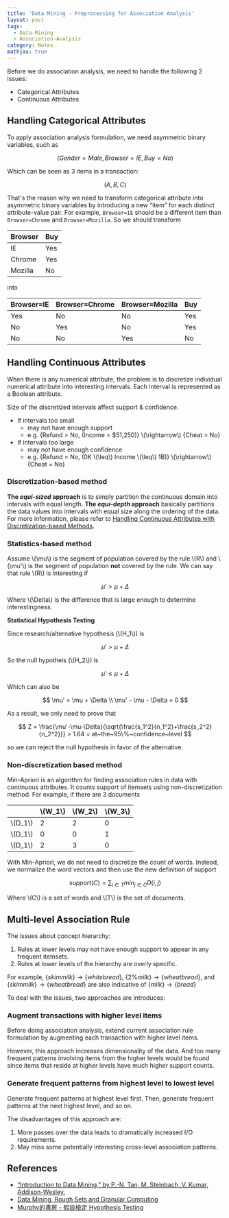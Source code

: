 ```yaml
---
title: 'Data Mining - Preprocessing for Association Analysis'
layout: post
tags:
  - Data-Mining
  - Association-Analysis
category: Notes
mathjax: true
---
```


Before we do association analysis, we need to handle the following 2 issues:

- Categorical Attributes
- Continuous Attributes

<!--more-->

## Handling Categorical Attributes

To apply association analysis formulation, we need asymmetric binary variables, such as

$$
(Gender=Male, Browser=IE, Buy=No)
$$

Which can be seen as 3 items in a transaction:

$$
(A, B, C)
$$

That's the reason why we need to transform categorical attribute into asymmetric binary variables by introducing a new “item” for each distinct attribute-value pair.   For example, `Browser=IE` should be a different item than `Browser=Chrome` and `Browser=Mozilla`. So we should transform

| Browser | Buy |
| - | - |
| IE | Yes |
| Chrome | Yes |
| Mozilla | No |

into

| Browser=IE | Browser=Chrome | Browser=Mozilla | Buy |
| - | - | - | - |
| Yes | No | No | Yes |
| No | Yes | No | Yes |
| No | No | Yes | No |


## Handling Continuous Attributes

When there is any numerical attribute, the problem is to discretize individual numerical attribute into interesting intervals.   Each interval is represented as a Boolean attribute.

Size of the discretized intervals affect support & confidence.

- If intervals too small
	- may not have enough support
	- e.g. {Refund = No, (Income = $51,250)} \\(\rightarrow\\) {Cheat = No}
- If intervals too large
	- may not have enough confidence
	- e.g. {Refund = No, (0K \\(\leq\\) Income \\(\leq\\) 1B)} \\(\rightarrow\\) {Cheat = No}


### Discretization-based method

**The _equi-sized_ approach** is to simply partition the continuous domain into intervals with equal length.   **The _equi-depth_ approach** basically partitions the data values into intervals with equal size along the ordering of the data.   For more information, please refer to [Handling Continuous Attributes with Discretization-based Methods](../../../2017/07/01/Handling-Continuous-Attributes-with-Discretization-based-Methods).

### Statistics-based method

Assume \\(\mu\\) is the segment of population covered by the rule \\(R\\) and \\(\mu'\\) is the segment of population **not** covered by the rule.   We can say that rule \\(R\\) is interesting if 

$$
\mu' > \mu + \Delta
$$

Where \\(\Delta\\) is the difference that is large enough to determine interestingness.

**Statistical Hypothesis Testing**

Since research/alternative hypothesis (\\(H_1\\)) is

$$
\mu' > \mu + \Delta
$$

So the null hypotheis (\\(H_2\\)) is

$$
\mu' \leq \mu + \Delta
$$

Which can also be

$$
\mu' = \mu + \Delta
\\
\mu' - \mu - \Delta = 0
$$

As a result, we only need to prove that 

$$
Z = \frac{\mu'-\mu-\Delta}{\sqrt{\frac{s_1^2}{n_1^2}+\frac{s_2^2}{n_2^2}}} > 1.64 = at~the~95\%~confidence~level
$$

so we can reject the null hypothesis in favor of the alternative.

### Non-discretization based method

Min-Apriori is an algorithm for finding association rules in data with continuous attributes.   It counts support of itemsets using non-discretization method.   For example, if there are 3 documents

| | \\(W_1\\) | \\(W_2\\) | \\(W_3\\) |
| - | - | - | - |
| \\(D_1\\) | 2 | 2 | 0 |
| \\(D_1\\) | 0 | 0 | 1 |
| \\(D_1\\) | 2 | 3 | 0 |

With Min-Apriori, we do not need to discretize the count of words. Instead, we normalize the word vectors and then use the new definition of support

$$
support(C) = \sum_{i \in T}{min_{j \in C}D(i,j)}
$$

Where \\(C\\) is a set of words and \\(T\\) is the set of documents.

## Multi-level Association Rule

The issues about concept hierarchy:

1. Rules at lower levels may not have enough support to appear in any frequent itemsets.
2. Rules at lower levels of the hierarchy are overly specific.

For example, $\{skim milk\} \rightarrow \{white bread\}$, $\{2\% milk\} \rightarrow \{wheat bread\}$, and $\{skim milk\} \rightarrow \{wheat bread\}$ are also indicative of $\{milk\} \rightarrow \{bread\}$

To deal with the issues, two approaches are introduces:

### Augment transactions with higher level items

Before doing association analysis, extend current association rule formulation by augmenting each transaction with higher level items.

However, this approach increases dimensionality of the data.   And too many frequent patterns involving items from the higher levels would be found since items that reside at higher levels have much higher support counts.

### Generate frequent patterns from highest level to lowest level

Generate frequent patterns at highest level first.   Then, generate frequent patterns at the next highest level, and so on.

The disadvantages of this approach are:

1. More passes over the data leads to dramatically increased I/O requirements.
2. May miss some potentially interesting cross-level association patterns.


## References
- [“Introduction to Data Mining,” by P.-N. Tan, M. Steinbach, V. Kumar, Addison-Wesley.](http://www-users.cs.umn.edu/~kumar/dmbook/index.php)
- [Data Mining, Rough Sets and Granular Computing](https://books.google.com.tw/books?id=Y5aqCAAAQBAJ&lpg=PA146&ots=OVWzdv3Vci&dq=discretization%20Srikant%20%26%20Agrawal&hl=zh-TW&pg=PA147#v=onepage&q=discretization%20Srikant%20&%20Agrawal&f=false)
- [Murphy的書房 - 假設檢定 Hypothesis Testing](http://murphymind.blogspot.tw/2011/12/hypothesis-testing.html)